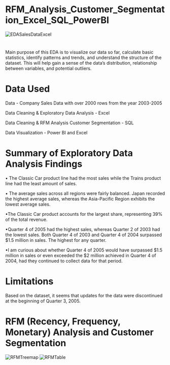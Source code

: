 # RFM_Analysis_Customer_Segmentation_Excel_SQL_PowerBI
![EDASalesDataExcel](https://github.com/raventheanalyst/RFM_Analysis_Customer_Segmentation_Excel_SQL_PowerBI/assets/128438737/1aac046b-e8bf-40bd-8aad-685b48a0c31b)
<!DOCTYPE html>
<html>
<head>
<!-- HTML Codes by Quackit.com -->
<meta name="viewport" content="width=device-width, initial-scale=1">
</head>
<body>
<h1></h1>
<p>Main purpose of this EDA is to visualize our data so far, calculate basic statistics, identify patterns and trends, and understand the structure of the dataset. This will help gain a sense of the data’s distribution, relationship between variables, and potential outliers. </p>
</body>

<!DOCTYPE html>
<html>
<head>
<!-- HTML Codes by Quackit.com -->
<meta name="viewport" content="width=device-width, initial-scale=1">
<meta name="description" content="Data  - Company Sales Data with over 2000 rows from the year 2003-2005
Data Cleaning & Exploratory Data Analysis - Excel
Data Cleaning & RFM Analysis Customer Segmentation - SQL 
Data Visualization - Power BI and Excel">
</head>
<body>
<h1>Data Used</h1>
<p>Data  - Company Sales Data with over 2000 rows from the year 2003-2005</p>
<p>Data Cleaning & Exploratory Data Analysis - Excel</p>
<p>Data Cleaning & RFM Analysis Customer Segmentation - SQL </p>
<p>Data Visualization - Power BI and Excel</p>
</body>
</html>

<!DOCTYPE html>
<html>
<head>
<!-- HTML Codes by Quackit.com -->
<meta name="viewport" content="width=device-width, initial-scale=1">
</head>
<body>
<h1>Summary of Exploratory Data Analysis Findings</h1>
<p>• The Classic Car product line had the most sales while the Trains product line had the least amount of sales.</p>
<p>• The average sales across all regions were fairly balanced. Japan recorded the highest average sales, whereas the Asia-Pacific Region exhibits the lowest average sales. </p>
<p>•The Classic Car product accounts for the largest share, representing 39% of the total revenue.</p>
<p>•Quarter 4 of 2005 had the highest sales, whereas Quarter 2 of 2003 had the lowest sales. Both Quarter 4 of 2003 and Quarter 4 of 2004 surpassed $1.5 million in sales. The highest for any quarter.</p>
<p>•I am curious about whether Quarter 4 of 2005 would have surpassed $1.5 million in sales or even exceeded the $2 million achieved in Quarter 4 of 2004, had they continued to collect data for that period. </p>
</body>
</html>

<!DOCTYPE html>
<html>
<head>
<!-- HTML Codes by Quackit.com -->
<meta name="viewport" content="width=device-width, initial-scale=1">
</head>
<body>
<h1>Limitations</h1>
<p>Based on the dataset, it seems that updates for the data were discontinued at the beginning of Quarter 3, 2005. </p>
</body>
</html>

<!DOCTYPE html>
<html>
<head>
<!-- HTML Codes by Quackit.com -->
</head>
<body>
<h1>RFM (Recency, Frequency, Monetary) Analysis and Customer Segmentation</h1>
</body>
</html>

![RFMTreemap](https://github.com/raventheanalyst/RFM_Analysis_Customer_Segmentation_Excel_SQL_PowerBI/assets/128438737/74a74fe1-7e97-4337-9cde-9fad77df93d4)
![RFMTable](https://github.com/raventheanalyst/RFM_Analysis_Customer_Segmentation_Excel_SQL_PowerBI/assets/128438737/86b443e6-baa2-44b2-ad6e-78009f6aa41b)



